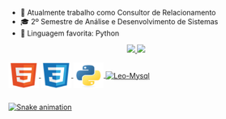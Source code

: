 
- 🤔 Atualmente trabalho como Consultor de Relacionamento
- 🎓 2º Semestre de Análise e Desenvolvimento de Sistemas
- 🐍 Linguagem favorita: Python

<div align="center">
  <a href="https://github.com/LeonardoGSilvaa">
  <img height="180em" src="https://github-readme-stats.vercel.app/api?username=LeonardoGSilvaa&show_icons=true&theme=algolia&include_all_commits=true&count_private=true"/>
  <img height="180em" src="https://github-readme-stats.vercel.app/api/top-langs/?username=LeonardoGSilvaa&layout=compact&langs_count=7&theme=algolia"/>
</div>

<div style="display: inline_block"><br>
  <img align="center" alt="Leo-HTML" height="50" width="60" src="https://raw.githubusercontent.com/devicons/devicon/master/icons/html5/html5-original.svg">
  <img align="center" alt="Leo-CSS" height="50" width="60" src="https://raw.githubusercontent.com/devicons/devicon/master/icons/css3/css3-original.svg">
  <img align="center" alt="Leo-Python" height="50" width="60" src="https://raw.githubusercontent.com/devicons/devicon/master/icons/python/python-original.svg">
  <img align="center" alt="Leo-Mysql" height="65" width="75"src="https://cdn.jsdelivr.net/gh/devicons/devicon/icons/mysql/mysql-original-wordmark.svg" />

</div>

##

![Snake animation](https://github.com/LeonardoGSilvaa/LeonardoGSilvaa/blob/output/github-contribution-grid-snake.svg)
